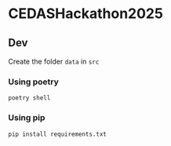 # CEDASHackathon2025

## Dev

Create the folder `data` in `src`

### Using poetry

`poetry shell`

### Using pip

`pip install requirements.txt`
